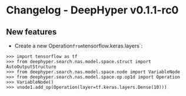 # Changelog - DeepHyper v0.1.1-rc0

## New features

* Create a new Operation` from `tensorflow.keras.layers`:

```
>>> import tensorflow as tf
>>> from deephyper.search.nas.model.space.struct import AutoOutputStructure
>>> from deephyper.search.nas.model.space.node import VariableNode
>>> from deephyper.search.nas.model.space.op.op1d import Operation
>>> VariableNode()
>>> vnode1.add_op(Operation(layer=tf.keras.layers.Dense(10)))
```